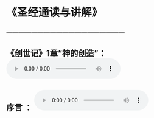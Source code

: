 # 《圣经通读与讲解》

### ———————————————————
## 《创世记》1章“神的创造”： <audio controls src="./20230115.mp3"></audio>
## 序言           ： <audio controls src="./20230108.mp3"></audio>
